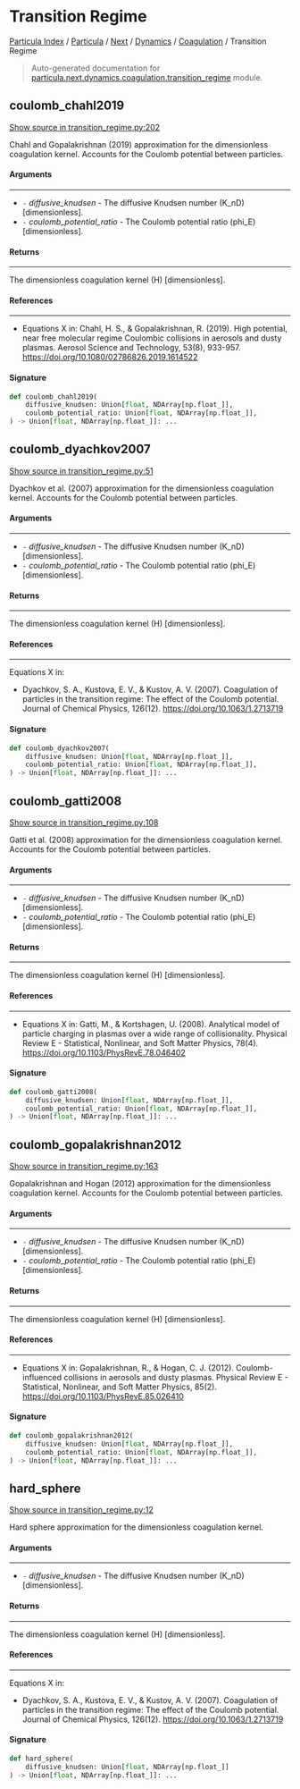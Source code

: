 # Transition Regime

[Particula Index](../../../../README.md#particula-index) / [Particula](../../../index.md#particula) / [Next](../../index.md#next) / [Dynamics](../index.md#dynamics) / [Coagulation](./index.md#coagulation) / Transition Regime

> Auto-generated documentation for [particula.next.dynamics.coagulation.transition_regime](https://github.com/Gorkowski/particula/blob/main/particula/next/dynamics/coagulation/transition_regime.py) module.

## coulomb_chahl2019

[Show source in transition_regime.py:202](https://github.com/Gorkowski/particula/blob/main/particula/next/dynamics/coagulation/transition_regime.py#L202)

 Chahl and Gopalakrishnan (2019) approximation for the dimensionless
coagulation kernel. Accounts for the Coulomb potential between particles.

#### Arguments

-----
- `-` *diffusive_knudsen* - The diffusive Knudsen number (K_nD) [dimensionless].
- `-` *coulomb_potential_ratio* - The Coulomb potential ratio (phi_E)
[dimensionless].

#### Returns

--------
The dimensionless coagulation kernel (H) [dimensionless].

#### References

-----------
- Equations X in:
Chahl, H. S., & Gopalakrishnan, R. (2019). High potential, near free
molecular regime Coulombic collisions in aerosols and dusty plasmas.
Aerosol Science and Technology, 53(8), 933-957.
https://doi.org/10.1080/02786826.2019.1614522

#### Signature

```python
def coulomb_chahl2019(
    diffusive_knudsen: Union[float, NDArray[np.float_]],
    coulomb_potential_ratio: Union[float, NDArray[np.float_]],
) -> Union[float, NDArray[np.float_]]: ...
```



## coulomb_dyachkov2007

[Show source in transition_regime.py:51](https://github.com/Gorkowski/particula/blob/main/particula/next/dynamics/coagulation/transition_regime.py#L51)

 Dyachkov et al. (2007) approximation for the dimensionless coagulation
kernel. Accounts for the Coulomb potential between particles.

#### Arguments

-----
- `-` *diffusive_knudsen* - The diffusive Knudsen number (K_nD) [dimensionless].
- `-` *coulomb_potential_ratio* - The Coulomb potential ratio (phi_E)
[dimensionless].

#### Returns

--------
The dimensionless coagulation kernel (H) [dimensionless].

#### References

-----------
Equations X in:
- Dyachkov, S. A., Kustova, E. V., & Kustov, A. V. (2007). Coagulation of
particles in the transition regime: The effect of the Coulomb potential.
Journal of Chemical Physics, 126(12).
https://doi.org/10.1063/1.2713719

#### Signature

```python
def coulomb_dyachkov2007(
    diffusive_knudsen: Union[float, NDArray[np.float_]],
    coulomb_potential_ratio: Union[float, NDArray[np.float_]],
) -> Union[float, NDArray[np.float_]]: ...
```



## coulomb_gatti2008

[Show source in transition_regime.py:108](https://github.com/Gorkowski/particula/blob/main/particula/next/dynamics/coagulation/transition_regime.py#L108)

 Gatti et al. (2008) approximation for the dimensionless coagulation
kernel. Accounts for the Coulomb potential between particles.

#### Arguments

-----
- `-` *diffusive_knudsen* - The diffusive Knudsen number (K_nD) [dimensionless].
- `-` *coulomb_potential_ratio* - The Coulomb potential ratio (phi_E)
[dimensionless].

#### Returns

--------
The dimensionless coagulation kernel (H) [dimensionless].

#### References

-----------
- Equations X in:
Gatti, M., & Kortshagen, U. (2008). Analytical model of particle
charging in plasmas over a wide range of collisionality. Physical Review
E - Statistical, Nonlinear, and Soft Matter Physics, 78(4).
https://doi.org/10.1103/PhysRevE.78.046402

#### Signature

```python
def coulomb_gatti2008(
    diffusive_knudsen: Union[float, NDArray[np.float_]],
    coulomb_potential_ratio: Union[float, NDArray[np.float_]],
) -> Union[float, NDArray[np.float_]]: ...
```



## coulomb_gopalakrishnan2012

[Show source in transition_regime.py:163](https://github.com/Gorkowski/particula/blob/main/particula/next/dynamics/coagulation/transition_regime.py#L163)

 Gopalakrishnan and Hogan (2012) approximation for the dimensionless
coagulation kernel. Accounts for the Coulomb potential between particles.

#### Arguments

-----
- `-` *diffusive_knudsen* - The diffusive Knudsen number (K_nD) [dimensionless].
- `-` *coulomb_potential_ratio* - The Coulomb potential ratio (phi_E)
[dimensionless].

#### Returns

--------
The dimensionless coagulation kernel (H) [dimensionless].

#### References

-----------
- Equations X in:
Gopalakrishnan, R., & Hogan, C. J. (2012). Coulomb-influenced collisions
in aerosols and dusty plasmas. Physical Review E - Statistical, Nonlinear,
and Soft Matter Physics, 85(2).
https://doi.org/10.1103/PhysRevE.85.026410

#### Signature

```python
def coulomb_gopalakrishnan2012(
    diffusive_knudsen: Union[float, NDArray[np.float_]],
    coulomb_potential_ratio: Union[float, NDArray[np.float_]],
) -> Union[float, NDArray[np.float_]]: ...
```



## hard_sphere

[Show source in transition_regime.py:12](https://github.com/Gorkowski/particula/blob/main/particula/next/dynamics/coagulation/transition_regime.py#L12)

Hard sphere approximation for the dimensionless coagulation kernel.

#### Arguments

-----
- `-` *diffusive_knudsen* - The diffusive Knudsen number (K_nD) [dimensionless].

#### Returns

--------
The dimensionless coagulation kernel (H) [dimensionless].

#### References

-----------
Equations X in:
- Dyachkov, S. A., Kustova, E. V., & Kustov, A. V. (2007). Coagulation of
particles in the transition regime: The effect of the Coulomb potential.
Journal of Chemical Physics, 126(12).
https://doi.org/10.1063/1.2713719

#### Signature

```python
def hard_sphere(
    diffusive_knudsen: Union[float, NDArray[np.float_]]
) -> Union[float, NDArray[np.float_]]: ...
```
